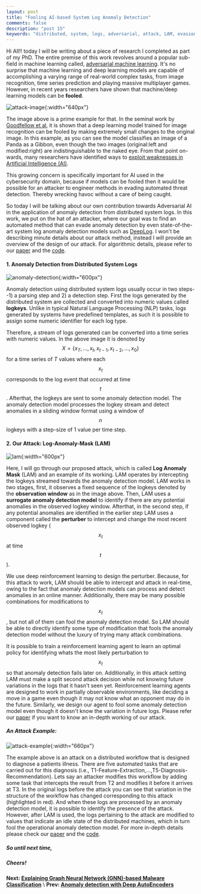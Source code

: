 ```yaml
---
layout: post
title: "Fooling AI-based System Log Anomaly Detection"
comments: false
description: "post 15"
keywords: "distributed, system, logs, adversarial, attack, LAM, evasion, log, anomaly, mask, Log-Anomaly-Mask, deep learning, machine learning, anomaly detection, DeepLog, AutoEncoder"
---
```


Hi All!! today I will be writing about a piece of research I completed as part of my PhD. The entire premise of this work revolves around a popular sub-field in machine learning called, [adversarial machine learning](https://en.wikipedia.org/wiki/Adversarial_machine_learning). It's no surprise that machine learning and deep learning models are capable of accomplishing a varying range of real-world complex tasks, from image recognition, time series prediction and playing massive multiplayer games. However, in recent years researchers have shown that machine/deep learning models can be **fooled**. 

![attack-image]({{site.baseurl}}/material/2021/post_15/adv_attack.jpeg?raw=true){:width="640px"}
<br>

The image above is a prime example for that. In the seminal work by [Goodfellow et al](https://arxiv.org/pdf/1412.6572.pdf), it is shown that a deep learning model trained for image recognition can be fooled by making extremely small changes to the original image. In this example, as you can see the model classifies an image of a Panda as a Gibbon, even though the two images (original:left and modified:right) are indistinguishable to the naked eye. From that point on-wards, many researchers have identified ways to [exploit weaknesses in Artificial Intelligence (AI)](https://nvlpubs.nist.gov/nistpubs/ir/2019/NIST.IR.8269-draft.pdf?ref=https://githubhelp.com). 

This growing concern is specifically important for AI used in the cybersecurity domain, because if models can be fooled then it would be possible for an attacker to engineer methods in evading automated threat detection. Thereby wrecking havoc without a care of being caught.

So today I will be talking about our own contribution towards Adversarial AI in the application of anomaly detection from distributed system logs. In this work, we put on the hat of an attacker, where our goal was to find an automated method that can evade anomaly detection by even state-of-the-art system log anomaly detection models such as [DeepLog](https://www.cs.utah.edu/~lifeifei/papers/deeplog.pdf). I won't be describing minute details about our attack method, instead I will provide an overview of the design of our attack. For algorithmic details, please refer to our [paper](https://www.dinalherath.com/papers/2021codaspy.pdf) and the [code](https://github.com/dherath/Log_Anomaly_Mask).

#### 1. Anomaly Detection from Distributed System Logs

![anomaly-detection]({{site.baseurl}}/material/2021/post_15/log_anomaly_detection_example.jpeg?raw=true){:width="600px"}
<br>

Anomaly detection using distributed system logs usually occur in two steps--1) a parsing step and 2) a detection step. First the logs generated by the distributed system are collected and converted into numeric values called **logkeys**. Unlike in typical Natural Language Processing (NLP) tasks, logs generated by systems have predefined templates, as such it is possible to assign some numeric identifier for each log type. 

Therefore, a stream of logs generated can be converted into a time series with numeric values. In the above image it is denoted by $$X = \{ x_{T}, ..., x_{t}, x_{t-1}, x_{t-2}, ..., x_{0}\}$$ for a time series of $T$ values where each $$x_{t}$$ corresponds to the log event that occurred at time $$t$$. Afterthat, the logkeys are sent to some anomaly detection model. The anomaly detection model processes the logkey stream and detect anomalies in a sliding window format using a window of $$n$$ logkeys with a step-size of 1 value per time step.


#### 2. Our Attack: Log-Anomaly-Mask (LAM)

![lam]({{site.baseurl}}/material/2021/post_15/LAM_image.jpg?raw=true){:width="600px"}
<br>

Here, I will go through our proposed attack, which is called **Log Anomaly Mask** (LAM) and an example of its working. LAM operates by intercepting the logkeys streamed towards the anomaly detection model. LAM works in two stages, first, it observes a fixed sequence of the logkeys denoted by the __observation window__ as in the image above. Then, LAM uses a **surrogate anomaly detection model** to identify if there are any potential anomalies in the observed logkey window. Afterthat, in the second step, if any potential anomalies are identified in the earlier step LAM uses a component called the **perturber** to intercept and change the most recent observed logkey ($$x_{t}$$ at time $$t$$). 

We use deep reinforcement learning to design the perturber. Because, for this attack to work, LAM should be able to intercept and attack in real-time, owing to the fact that anomaly detection models can process and detect anomalies in an online manner. Additionally, there may be many possible combinations for modifications to $$x_{t}$$, but not all of them can fool the anomaly detection model. So LAM should be able to directly identify some type of modification that fools the anomaly detection model without the luxury of trying many attack combinations. 

It is possible to train a reinforcement learning agent to learn an optimal policy for identifying whats the most likely perturbation to $$x_{t}$$ so that anomaly detection fails later on. Additionally, in this attack setting LAM must make a split second attack decision while not knowing future variations in the logs that it hasn't seen yet. Reinforcement learning agents are designed to work in partially observable environments, like deciding a move in a game even though it may not know what an opponent may do in the future. Similarly, we design our agent to fool some anomaly detection model even though it doesn't know the variation in future logs. Please refer our [paper](https://www.dinalherath.com/papers/2021codaspy.pdf) if you want to know an in-depth working of our attack. 

##### An Attack Example:

![attack-example]({{site.baseurl}}/material/2021/post_15/log_attack_example.jpeg?raw=true){:width="660px"}
<br>

The example above is an attack on a distributed workflow that is designed to diagnose a patients illness. There are five automated tasks that are carried out for this diagnosis (i.e., T1-Feature-Extraction,...,T5-Diagnosis-Recommendation). Lets say an attacker modifies this workflow by adding some task that intercepts the result from T2 and modifies it before it arrives at T3. In the original logs before the attack you can see that variation in the structure of the workflow has changed corresponding to this attack (highlighted in red). And when these logs are processed by an anomaly detection model, it is possible to identify the presence of the attack. However, after LAM is used, the logs pertaining to the attack are modified to values that indicate an idle state of the distributed machines, which in turn fool the operational anomaly detection model. For more in-depth details please check our [paper](https://www.dinalherath.com/papers/2021codaspy.pdf) and the [code](https://github.com/dherath/Log_Anomaly_Mask).


##### So until next time,
##### Cheers!

**Next: [Explaining Graph Neural Network (GNN)-based Malware Classification]({{site.baseurl}}/2022/cfgexplainer/)** \\
**Prev: [Anomaly detection with Deep AutoEncoders]({{site.baseurl}}/2020/autoencoder/)**